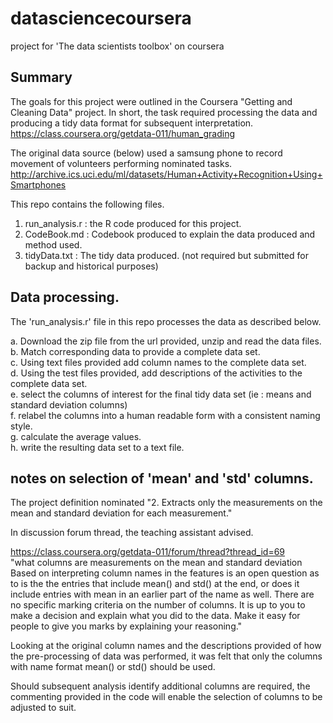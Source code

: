 # datasciencecoursera
project for 'The data scientists toolbox' on coursera

## Summary  

The goals for this project were outlined in the Coursera "Getting and Cleaning Data" project.  In short, the task required processing the data and producing a tidy data format for subsequent interpretation.
https://class.coursera.org/getdata-011/human_grading  

The original data source (below) used a samsung phone to record movement of volunteers performing nominated tasks.  
http://archive.ics.uci.edu/ml/datasets/Human+Activity+Recognition+Using+Smartphones   

This repo contains the following files.

1. run_analysis.r            : the R code produced for this project.
2. CodeBook.md               : Codebook produced to explain the data produced and method used.
3. tidyData.txt              : The tidy data produced. (not required but submitted for backup and historical purposes)


## Data processing.  

The 'run_analysis.r' file in this repo processes the data as described below.  

a.  Download the zip file from the url provided, unzip and read the data files.  
b.  Match corresponding data to provide a complete data set.  
c.  Using text files provided add column names to the complete data set.  
d.  Using the test files provided, add descriptions of the activities to the complete data set.  
e.  select the columns of interest for the final tidy data set (ie : means and standard deviation columns)  
f.  relabel the columns into a human readable form with a consistent naming style.  
g.  calculate the average values.  
h.  write the resulting data set to a text file.  


## notes on selection of 'mean' and 'std' columns.  

The project definition nominated 
"2. Extracts only the measurements on the mean and standard deviation for each measurement."

In discussion forum thread, the teaching assistant advised.

https://class.coursera.org/getdata-011/forum/thread?thread_id=69  
"what columns are measurements on the mean and standard deviation  
 Based on interpreting column names in the features is an open question as to is the the entries that include mean() and std() at the end, or does it include entries with mean in an earlier part of the name as well. There are no specific marking criteria on the number of columns. It is up to you to make a decision and explain what you did to the data. Make it easy for people to give you marks by explaining your reasoning."  
 
Looking at the original column names and the descriptions provided of how the pre-processing of data was performed, it was felt that only the columns with name format mean() or std() should be used. 

Should subsequent analysis identify additional columns are required, the commenting provided in the code will enable the selection of columns to be adjusted to suit.